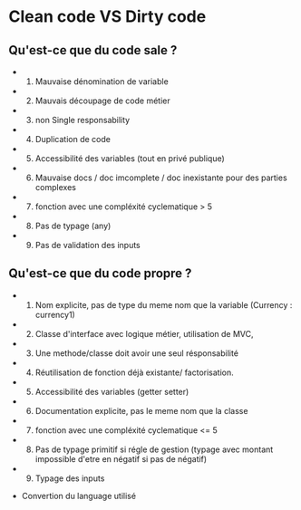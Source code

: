 # Clean code VS Dirty code

## Qu'est-ce que du code sale ?

- 1. Mauvaise dénomination de variable

- 2. Mauvais découpage de code métier

- 3. non Single responsability

- 4. Duplication de code 

- 5. Accessibilité des variables (tout en privé publique)

- 6. Mauvaise docs / doc imcomplete / doc inexistante pour des parties complexes

- 7. fonction avec une compléxité cyclematique > 5

- 8. Pas de typage (any)

- 9. Pas de validation des inputs

## Qu'est-ce que du code propre ?

- 1. Nom explicite, pas de type du meme nom que la variable (Currency : currency1)

- 2. Classe d'interface avec logique métier, utilisation de MVC, 

- 3. Une methode/classe doit avoir une seul résponsabilité

- 4. Réutilisation de fonction déjà existante/ factorisation.

- 5. Accessibilité des variables (getter setter)

- 6. Documentation explicite, pas le meme nom que la classe

- 7. fonction avec une compléxité cyclematique <= 5

- 8. Pas de typage primitif si régle de gestion (typage avec montant impossible d'etre en négatif si pas de négatif)

- 9. Typage des inputs 

- Convertion du language utilisé
